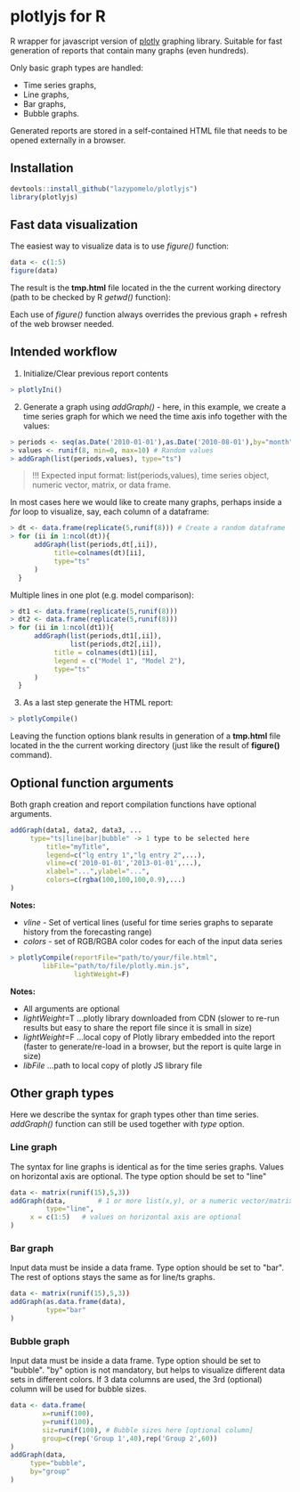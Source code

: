 # plotlyjs for R
R wrapper for javascript version of [plotly](https://plot.ly/javascript/) graphing library. Suitable for fast generation of reports that contain many graphs (even hundreds). 

Only basic graph types are handled:
- Time series graphs,
- Line graphs,
- Bar graphs,
- Bubble graphs.

Generated reports are stored in a self-contained HTML file that needs to be opened externally in a browser.

## Installation
``` r
devtools::install_github("lazypomelo/plotlyjs")
library(plotlyjs)
```
## Fast data visualization
The easiest way to visualize data is to use *figure()* function:
``` r
data <- c(1:5)
figure(data)
```
The result is the **tmp.html** file located in the the current working directory (path to be checked by R *getwd()* function):

Each use of *figure()* function always overrides the previous graph + refresh of the web browser needed.
 
## Intended workflow

1) Initialize/Clear previous report contents
``` r
> plotlyIni()
```

2) Generate a graph using *addGraph()* - here, in this example, we create a time series graph for which we need the time axis info together with the values:
``` r
> periods <- seq(as.Date('2010-01-01'),as.Date('2010-08-01'),by="month")
> values <- runif(8, min=0, max=10) # Random values
> addGraph(list(periods,values), type="ts")
```
> !!! Expected input format: list(periods,values), time series object, numeric vector, matrix, or data frame.

In most cases here we would like to create many graphs, perhaps inside a *for* loop to visualize, say, each column of a dataframe:
``` r
> dt <- data.frame(replicate(5,runif(8))) # Create a random dataframe
> for (ii in 1:ncol(dt)){
      addGraph(list(periods,dt[,ii]),
	       title=colnames(dt)[ii],
	       type="ts"
      )
  }
```
Multiple lines in one plot (e.g. model comparison):
``` r
> dt1 <- data.frame(replicate(5,runif(8)))
> dt2 <- data.frame(replicate(5,runif(8)))
> for (ii in 1:ncol(dt1)){
      addGraph(list(periods,dt1[,ii]),
      	       list(periods,dt2[,ii]),
	       title = colnames(dt1)[ii],
	       legend = c("Model 1", "Model 2"),
	       type="ts"
      )
  }
```
3) As a last step generate the HTML report:
``` r
> plotlyCompile()
```
Leaving the function options blank results in generation of a **tmp.html** file located in the the current working directory (just like the result of **figure()** command).

## Optional function arguments
Both graph creation and report compilation functions have optional arguments.
``` r
addGraph(data1, data2, data3, ...
	 type="ts|line|bar|bubble" -> 1 type to be selected here
         title="myTitle",
         legend=c("lg entry 1","lg entry 2",...),
         vline=c('2010-01-01','2013-01-01',...),
         xlabel="...",ylabel="...",
         colors=c(rgba(100,100,100,0.9),...)
)
  ```
**Notes:**
- *vline* - Set of vertical lines (useful for time series graphs to separate history from the forecasting range)  
- *colors* - set of RGB/RGBA color codes for each of the input data series

``` r
> plotlyCompile(reportFile="path/to/your/file.html",
		libFile="path/to/file/plotly.min.js",
                lightWeight=F)
```
 **Notes:**
- All arguments are optional
- *lightWeight*=T ...plotly library downloaded from CDN (slower to re-run results but easy to share the report file since it is small in size)
- *lightWeight*=F ...local copy of Plotly library embedded into the report (faster to generate/re-load in a browser, but the report is quite large in size)
- *libFile* ...path to local copy of plotly JS library file 

## Other graph types
Here we describe the syntax for graph types other than time series. *addGraph()* function can still be used together with *type* option.

### Line graph
The syntax for line graphs is identical as for the time series graphs. 
Values on horizontal axis are optional. The type option should be set to "line"
``` r
data <- matrix(runif(15),5,3))
addGraph(data,        # 1 or more list(x,y), or a numeric vector/matrix, or a data frame
         type="line",
	 x = c(1:5)   # values on horizontal axis are optional
)
```
### Bar graph
Input data must be inside a data frame.
Type option should be set to "bar". The rest of options stays the same as for line/ts graphs.
``` r
data <- matrix(runif(15),5,3))
addGraph(as.data.frame(data),
         type="bar"
)
```
  
### Bubble graph
Input data must be inside a data frame. 
Type option should be set to "bubble". "by" option is not mandatory, but helps to visualize different data sets in different colors.
If 3 data columns are used, the 3rd (optional) column will be used for bubble sizes.
``` r
data <- data.frame(
		x=runif(100),
		y=runif(100),
		siz=runif(100), # Bubble sizes here [optional column]
		group=c(rep('Group 1',40),rep('Group 2',60))
)
addGraph(data,
	 type="bubble",
	 by="group"
)
```
